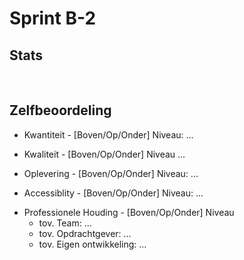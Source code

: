 #  Sprint B-2

## Stats

<!-- Deze statistieken zullen met een PR aangeleverd worden -->
![Stats](./stats.png)

<!-- 
Als hier geen gekkigheid staat, dan hoef je dit niet toe te lichten. Maar als hier vreemde zaken staan (zoals heeeel veel frontend-code in een backend-sprint, of een week nagenoeg afwezig) dan is dit het moment dat toe te lichten. -->

## Zelfbeoordeling

* Kwantiteit - [Boven/Op/Onder] Niveau: 
  ...

<!-- Wat heb je zoal gedaan deze sprint? Link de grotere user-stories waar je aan hebt gewerkt. -->

* Kwaliteit - [Boven/Op/Onder] Niveau
  ...

<!-- Waarom is het goed wat je gemaakt hebt? Hanteer bijvoorbeeld de criteria uit blok A, of stel zelf (in overleg met je docenten) criteria op die je probeert na te streven. -->    

* Oplevering - [Boven/Op/Onder] Niveau:
  ...

<!-- Is het gelukt om jouw werk netjes op te leveren zodat het echt gebruikt kan worden. Is het netjes getest voordat het gedemo'd wordt. Was er bestaande data die gemigreerd moest worden?
 -->

* Accessiblity - [Boven/Op/Onder] Niveau:
  ...

<!-- Deze en volgende sprint wordt je werk ook expliciet getest op Accessibility. Dus link een aantal stukken code/ontwerp waarbij je expliciet rekening hebt gehouden met accessibility. En ligt toe wat je daarvoor hebt aangepast. -->

* Professionele Houding - [Boven/Op/Onder] Niveau
    * tov. Team: ... <!-- Is het gelukt om je beloofde werk binnen een redelijke tijd op te leveren? Heb je werk van anderen kunnen reviewen? -->
    * tov. Opdrachtgever: ... <!-- Hoe reageerde de opdrachtgever op jouw werk deze sprint? Is het mooi afgekomen? Of heb je duidelijk van tevoren aangegeven wat wel/niet zou gaan werken? -->
    * tov. Eigen ontwikkeling: ... <!-- Is het gelukt om serieus je rol aan te pakken? Wat zou je graag anders hebben gedaan en/of een volgende keer anders doen?-->
